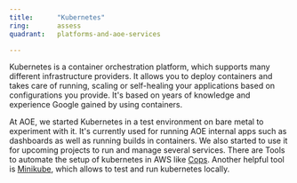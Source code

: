 ```yaml
---
title:      "Kubernetes"
ring:       assess
quadrant:   platforms-and-aoe-services

---
```


Kubernetes is a container orchestration platform, which supports many different infrastructure providers. It allows you to deploy containers and takes care of running, scaling or self-healing your applications based on configurations you provide. It's based on years of knowledge and experience Google gained by using containers.

At AOE, we started Kubernetes in a test environment on bare metal to experiment with it. It's currently used for running AOE internal apps such as dashboards as well as running builds in containers. We also started to use it for upcoming projects to run and manage several services. There are Tools to automate the setup of kubernetes in AWS like [Cops](https://kubernetes.io/docs/getting-started-guides/kops/). Another helpful tool is [Minikube](https://github.com/kubernetes/minikube), which allows to test and run kubernetes locally.
